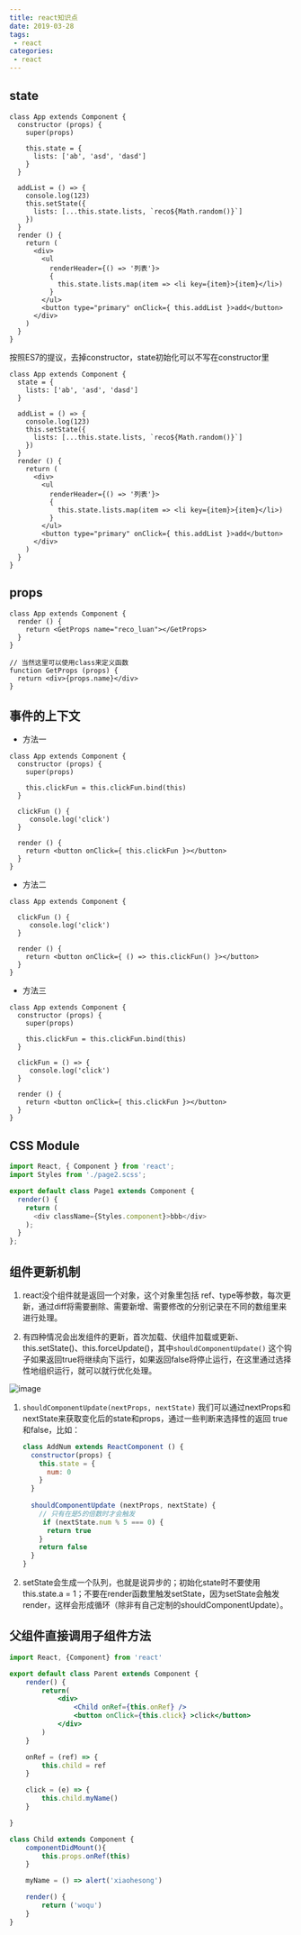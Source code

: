 ```yaml
---
title: react知识点
date: 2019-03-28
tags:
 - react      
categories: 
 - react
---
```


## state

```
class App extends Component {
  constructor (props) {
    super(props)
  
    this.state = {
      lists: ['ab', 'asd', 'dasd']
    }
  }

  addList = () => {
    console.log(123)
    this.setState({
      lists: [...this.state.lists, `reco${Math.random()}`]
    })
  }
  render () {
    return (
      <div> 
        <ul
          renderHeader={() => '列表'}>
          {
            this.state.lists.map(item => <li key={item}>{item}</li>)
          }
        </ul>
        <button type="primary" onClick={ this.addList }>add</button>
      </div>
    )
  }
}
```

按照ES7的提议，去掉constructor，state初始化可以不写在constructor里

```
class App extends Component {
  state = {
    lists: ['ab', 'asd', 'dasd']
  }

  addList = () => {
    console.log(123)
    this.setState({
      lists: [...this.state.lists, `reco${Math.random()}`]
    })
  }
  render () {
    return (
      <div> 
        <ul
          renderHeader={() => '列表'}>
          {
            this.state.lists.map(item => <li key={item}>{item}</li>)
          }
        </ul>
        <button type="primary" onClick={ this.addList }>add</button>
      </div>
    )
  }
}
```

## props

```
class App extends Component {
  render () {
    return <GetProps name="reco_luan"></GetProps>
  }
}

// 当然这里可以使用class来定义函数
function GetProps (props) {
  return <div>{props.name}</div>
}
```

## 事件的上下文

- 方法一
```
class App extends Component {
  constructor (props) {
    super(props)
    
    this.clickFun = this.clickFun.bind(this)
  }
  	
  clickFun () {
  	 console.log('click')
  }
  
  render () {
    return <button onClick={ this.clickFun }></button>
  }
}
```
- 方法二
```
class App extends Component {
  	
  clickFun () {
  	 console.log('click')
  }
  
  render () {
    return <button onClick={ () => this.clickFun() }></button>
  }
}
```
- 方法三
```
class App extends Component {
  constructor (props) {
    super(props)
    
    this.clickFun = this.clickFun.bind(this)
  }
  	
  clickFun = () => {
  	 console.log('click')
  }
  
  render () {
    return <button onClick={ this.clickFun }></button>
  }
}
```

## CSS Module

```js
import React, { Component } from 'react';
import Styles from './page2.scss';

export default class Page1 extends Component {
  render() {
    return (
      <div className={Styles.component}>bbb</div>
    );
  }
};
```

## 组件更新机制

1. react没个组件就是返回一个对象，这个对象里包括 ref、type等参数，每次更新，通过diff将需要删除、需要新增、需要修改的分别记录在不同的数组里来进行处理。

2. 有四种情况会出发组件的更新，首次加载、伏组件加载或更新、this.setState()、this.forceUpdate()，其中`shouldComponentUpdate()` 这个钩子如果返回true将继续向下运行，如果返回false将停止运行，在这里通过选择性地组织运行，就可以就行优化处理。





![image](../images/1.png)





1. `shouldComponentUpdate(nextProps, nextState)` 我们可以通过nextProps和nextState来获取变化后的state和props，通过一些判断来选择性的返回 true和false，比如：

   ```js
   class AddNum extends ReactComponent () {
     constructor(props) {
       this.state = {
         num: 0
       }
     }
     
     shouldComponentUpdate (nextProps, nextState) {
       // 只有在是5的倍数时才会触发
   		if (nextState.num % 5 === 0) {
         return true
       }
       return false
     }
   }
   ```

   

2. setState会生成一个队列，也就是说异步的；初始化state时不要使用 this.state.a = 1；不要在render函数里触发setState，因为setState会触发render，这样会形成循环（除非有自己定制的shouldComponentUpdate）。

## 父组件直接调用子组件方法

```jsx
import React, {Component} from 'react'

export default class Parent extends Component {
    render() {
        return(
            <div>
                <Child onRef={this.onRef} />
                <button onClick={this.click} >click</button>
            </div>
        )
    }

    onRef = (ref) => {
        this.child = ref
    }

    click = (e) => {
        this.child.myName()
    }

}

class Child extends Component {
    componentDidMount(){
        this.props.onRef(this)
    }

    myName = () => alert('xiaohesong')

    render() {
        return ('woqu')
    }
}
```